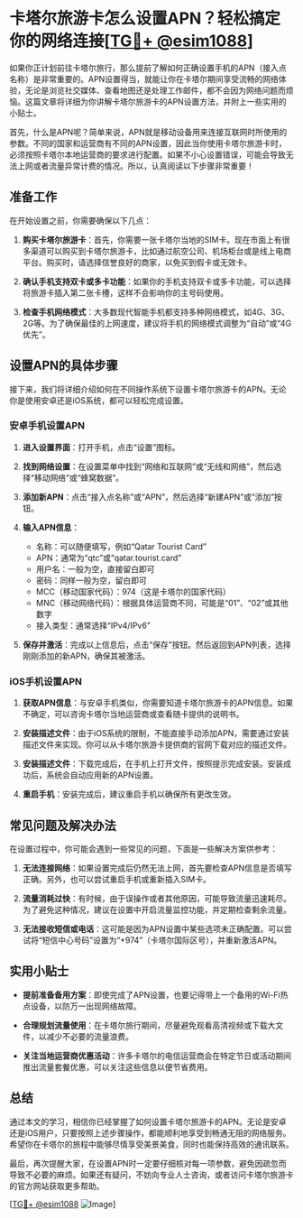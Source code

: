 # 卡塔尔旅游卡怎么设置APN？轻松搞定你的网络连接[[TG💪+ @esim1088](https://t.me/s/esim1088)]

如果你正计划前往卡塔尔旅行，那么提前了解如何正确设置手机的APN（接入点名称）是非常重要的。APN设置得当，就能让你在卡塔尔期间享受流畅的网络体验，无论是浏览社交媒体、查看地图还是处理工作邮件，都不会因为网络问题而烦恼。这篇文章将详细为你讲解卡塔尔旅游卡的APN设置方法，并附上一些实用的小贴士。

首先，什么是APN呢？简单来说，APN就是移动设备用来连接互联网时所使用的参数。不同的国家和运营商有不同的APN设置，因此当你使用卡塔尔旅游卡时，必须按照卡塔尔本地运营商的要求进行配置。如果不小心设置错误，可能会导致无法上网或者流量异常计费的情况。所以，认真阅读以下步骤非常重要！

## 准备工作

在开始设置之前，你需要确保以下几点：

1. **购买卡塔尔旅游卡**：首先，你需要一张卡塔尔当地的SIM卡。现在市面上有很多渠道可以购买到卡塔尔旅游卡，比如通过航空公司、机场柜台或是线上电商平台。购买时，请选择信誉良好的商家，以免买到假卡或无效卡。

2. **确认手机支持双卡或多卡功能**：如果你的手机支持双卡或多卡功能，可以选择将旅游卡插入第二张卡槽，这样不会影响你的主号码使用。

3. **检查手机网络模式**：大多数现代智能手机都支持多种网络模式，如4G、3G、2G等。为了确保最佳的上网速度，建议将手机的网络模式调整为“自动”或“4G优先”。

## 设置APN的具体步骤

接下来，我们将详细介绍如何在不同操作系统下设置卡塔尔旅游卡的APN。无论你是使用安卓还是iOS系统，都可以轻松完成设置。

### 安卓手机设置APN

1. **进入设置界面**：打开手机，点击“设置”图标。
   
2. **找到网络设置**：在设置菜单中找到“网络和互联网”或“无线和网络”，然后选择“移动网络”或“蜂窝数据”。

3. **添加新APN**：点击“接入点名称”或“APN”，然后选择“新建APN”或“添加”按钮。

4. **输入APN信息**：
   - 名称：可以随便填写，例如“Qatar Tourist Card”
   - APN：通常为“qtc”或“qatar.tourist.card”
   - 用户名：一般为空，直接留白即可
   - 密码：同样一般为空，留白即可
   - MCC（移动国家代码）：974（这是卡塔尔的国家代码）
   - MNC（移动网络代码）：根据具体运营商不同，可能是“01”、“02”或其他数字
   - 接入类型：通常选择“IPv4/IPv6”

5. **保存并激活**：完成以上信息后，点击“保存”按钮。然后返回到APN列表，选择刚刚添加的新APN，确保其被激活。

### iOS手机设置APN

1. **获取APN信息**：与安卓手机类似，你需要知道卡塔尔旅游卡的APN信息。如果不确定，可以咨询卡塔尔当地运营商或查看随卡提供的说明书。

2. **安装描述文件**：由于iOS系统的限制，不能直接手动添加APN，需要通过安装描述文件来实现。你可以从卡塔尔旅游卡提供商的官网下载对应的描述文件。

3. **安装描述文件**：下载完成后，在手机上打开文件，按照提示完成安装。安装成功后，系统会自动应用新的APN设置。

4. **重启手机**：安装完成后，建议重启手机以确保所有更改生效。

## 常见问题及解决办法

在设置过程中，你可能会遇到一些常见的问题，下面是一些解决方案供参考：

1. **无法连接网络**：如果设置完成后仍然无法上网，首先要检查APN信息是否填写正确。另外，也可以尝试重启手机或重新插入SIM卡。

2. **流量消耗过快**：有时候，由于误操作或者其他原因，可能导致流量迅速耗尽。为了避免这种情况，建议在设置中开启流量监控功能，并定期检查剩余流量。

3. **无法接收短信或电话**：这可能是因为APN设置中某些选项未正确配置。可以尝试将“短信中心号码”设置为“+974”（卡塔尔国际区号），并重新激活APN。

## 实用小贴士

- **提前准备备用方案**：即使完成了APN设置，也要记得带上一个备用的Wi-Fi热点设备，以防万一出现网络故障。

- **合理规划流量使用**：在卡塔尔旅行期间，尽量避免观看高清视频或下载大文件，以减少不必要的流量浪费。

- **关注当地运营商优惠活动**：许多卡塔尔的电信运营商会在特定节日或活动期间推出流量套餐优惠，可以关注这些信息以便节省费用。

## 总结

通过本文的学习，相信你已经掌握了如何设置卡塔尔旅游卡的APN。无论是安卓还是iOS用户，只要按照上述步骤操作，都能顺利地享受到畅通无阻的网络服务。希望你在卡塔尔的旅程中能够尽情享受美景美食，同时也能保持高效的通讯联系。

最后，再次提醒大家，在设置APN时一定要仔细核对每一项参数，避免因疏忽而导致不必要的麻烦。如果还有疑问，不妨向专业人士咨询，或者访问卡塔尔旅游卡的官方网站获取更多帮助。

[[TG💪+ @esim1088](https://t.me/s/esim1088) ![Image](https://i.postimg.cc/4NQfJmqS/Snipaste-2025-05-13-00-14-12.png)]